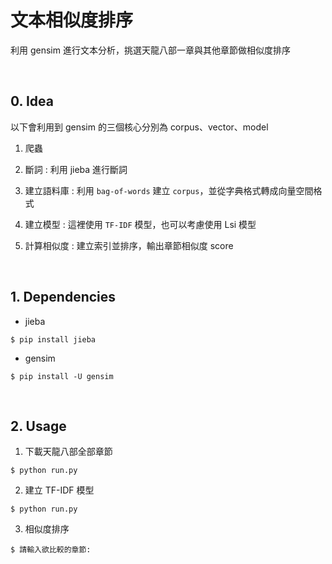 # 文本相似度排序

利用 gensim 進行文本分析，挑選天龍八部一章與其他章節做相似度排序

<br>

## 0. Idea

以下會利用到 gensim 的三個核心分別為 corpus、vector、model

1. 爬蟲

2. 斷詞 : 利用 jieba 進行斷詞

3. 建立語料庫 : 利用 `bag-of-words` 建立 `corpus`，並從字典格式轉成向量空間格式
4. 建立模型 : 這裡使用 `TF-IDF` 模型，也可以考慮使用 Lsi 模型
5. 計算相似度 : 建立索引並排序，輸出章節相似度 score

<br>

## 1. Dependencies

- jieba

```
$ pip install jieba
```

- gensim

```
$ pip install -U gensim
```

<br>

## 2. Usage

1. 下載天龍八部全部章節

```
$ python run.py
```

2. 建立 TF-IDF 模型

```
$ python run.py
```

3. 相似度排序

```
$ 請輸入欲比較的章節: 
```

